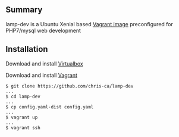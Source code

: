 ## Summary
lamp-dev is a Ubuntu Xenial based [Vagrant image](https://atlas.hashicorp.com/ubuntu/boxes/xenial64) preconfigured for PHP7/mysql web development

## Installation

Download and install [Virtualbox](https://www.virtualbox.org/wiki/Downloads)

Download and install [Vagrant](https://www.vagrantup.com/downloads.html)


```
$ git clone https://github.com/chris-ca/lamp-dev
...
$ cd lamp-dev
...
$ cp config.yaml-dist config.yaml
...
$ vagrant up
...
$ vagrant ssh
```
